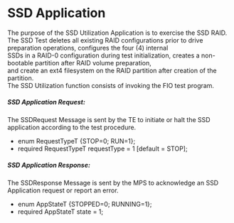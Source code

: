 # SSD Application
The purpose of the SSD Utilization Application is to exercise the SSD RAID.  
The SSD Test deletes all existing RAID configurations prior to drive preparation operations, configures the four (4) internal  
SSDs in a RAID-0 configuration during test initialization, creates a non-bootable partition after RAID volume preparation,  
and create an ext4 filesystem on the RAID partition after creation of the partition.  
The SSD Utilization function consists of invoking the FIO test program.  

##### SSD Application Request:
The SSDRequest Message is sent by the TE to initiate or halt the SSD application according to the test procedure.	

  - enum RequestTypeT {STOP=0; RUN=1};
  - required RequestTypeT requestType = 1 [default = STOP];
  
##### SSD Application Response:
The SSDResponse Message is sent by the MPS to acknowledge an SSD Application request or report an error.  

  - enum AppStateT {STOPPED=0; RUNNING=1};
  - required AppStateT state = 1;